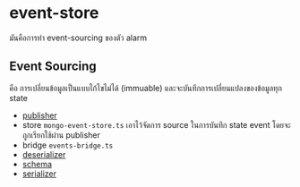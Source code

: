 # event-store

มันคือการทำ event-sourcing ของตัว alarm

## Event Sourcing

คือ การเปลี่ยนข้อมูลเป็นแบบไก้ไขไม่ได้ (immuable) และจะบันทึกการเปลี่ยนแปลงของข้อมูลทุก state

- [publisher](./publishers/README.md)
- store `mongo-event-store.ts` เอาไว้จัดการ source ในการบันทึก state event โดยจะถูกเรียกใช้ผ่าน publisher
- bridge `events-bridge.ts`
- [deserializer](./deserializers/README.md)
- [schema](./schemas/README.md)
- [serializer](./serializers/README.md)
